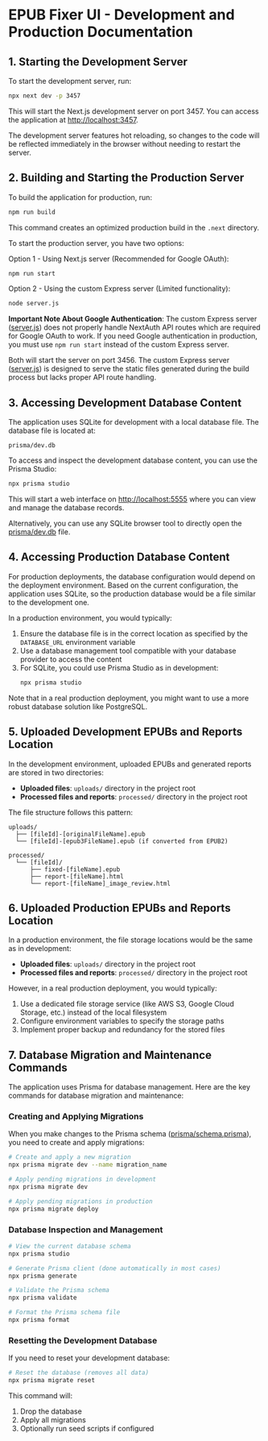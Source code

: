 # EPUB Fixer UI - Development and Production Documentation

## 1. Starting the Development Server

To start the development server, run:

```bash
npx next dev -p 3457
```

This will start the Next.js development server on port 3457. You can access the application at [http://localhost:3457](http://localhost:3457).

The development server features hot reloading, so changes to the code will be reflected immediately in the browser without needing to restart the server.

## 2. Building and Starting the Production Server

To build the application for production, run:

```bash
npm run build
```

This command creates an optimized production build in the `.next` directory.

To start the production server, you have two options:

Option 1 - Using Next.js server (Recommended for Google OAuth):
```bash
npm run start
```

Option 2 - Using the custom Express server (Limited functionality):
```bash
node server.js
```

**Important Note About Google Authentication**: The custom Express server ([server.js](file:///Users/crdjm/Dev/epub-fixer-ui/server.js)) does not properly handle NextAuth API routes which are required for Google OAuth to work. If you need Google authentication in production, you must use `npm run start` instead of the custom Express server.

Both will start the server on port 3456. The custom Express server ([server.js](file:///Users/crdjm/Dev/epub-fixer-ui/server.js)) is designed to serve the static files generated during the build process but lacks proper API route handling.

## 3. Accessing Development Database Content

The application uses SQLite for development with a local database file. The database file is located at:

```
prisma/dev.db
```

To access and inspect the development database content, you can use the Prisma Studio:

```bash
npx prisma studio
```

This will start a web interface on [http://localhost:5555](http://localhost:5555) where you can view and manage the database records.

Alternatively, you can use any SQLite browser tool to directly open the [prisma/dev.db](file:///Users/crdjm/Dev/epub-fixer-ui/prisma/dev.db) file.

## 4. Accessing Production Database Content

For production deployments, the database configuration would depend on the deployment environment. Based on the current configuration, the application uses SQLite, so the production database would be a file similar to the development one.

In a production environment, you would typically:

1. Ensure the database file is in the correct location as specified by the `DATABASE_URL` environment variable
2. Use a database management tool compatible with your database provider to access the content
3. For SQLite, you could use Prisma Studio as in development:
   ```bash
   npx prisma studio
   ```

Note that in a real production deployment, you might want to use a more robust database solution like PostgreSQL.

## 5. Uploaded Development EPUBs and Reports Location

In the development environment, uploaded EPUBs and generated reports are stored in two directories:

- **Uploaded files**: `uploads/` directory in the project root
- **Processed files and reports**: `processed/` directory in the project root

The file structure follows this pattern:
```
uploads/
  ├── [fileId]-[originalFileName].epub
  └── [fileId]-[epub3FileName].epub (if converted from EPUB2)

processed/
  └── [fileId]/
      ├── fixed-[fileName].epub
      ├── report-[fileName].html
      └── report-[fileName]_image_review.html
```

## 6. Uploaded Production EPUBs and Reports Location

In a production environment, the file storage locations would be the same as in development:

- **Uploaded files**: `uploads/` directory in the project root
- **Processed files and reports**: `processed/` directory in the project root

However, in a real production deployment, you would typically:

1. Use a dedicated file storage service (like AWS S3, Google Cloud Storage, etc.) instead of the local filesystem
2. Configure environment variables to specify the storage paths
3. Implement proper backup and redundancy for the stored files

## 7. Database Migration and Maintenance Commands

The application uses Prisma for database management. Here are the key commands for database migration and maintenance:

### Creating and Applying Migrations

When you make changes to the Prisma schema ([prisma/schema.prisma](file:///Users/crdjm/Dev/epub-fixer-ui/prisma/schema.prisma)), you need to create and apply migrations:

```bash
# Create and apply a new migration
npx prisma migrate dev --name migration_name

# Apply pending migrations in development
npx prisma migrate dev

# Apply pending migrations in production
npx prisma migrate deploy
```

### Database Inspection and Management

```bash
# View the current database schema
npx prisma studio

# Generate Prisma client (done automatically in most cases)
npx prisma generate

# Validate the Prisma schema
npx prisma validate

# Format the Prisma schema file
npx prisma format
```

### Resetting the Development Database

If you need to reset your development database:

```bash
# Reset the database (removes all data)
npx prisma migrate reset
```

This command will:
1. Drop the database
2. Apply all migrations
3. Optionally run seed scripts if configured